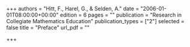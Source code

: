 +++
authors = "Hitt, F., Harel, G., & Selden, A."
date = "2006-01-01T08:00:00+00:00"
edition = 6
pages = ""
publication = "Research in Collegiate Mathematics Education"
publication_types = ["2"]
selected = false
title = "Preface"
url_pdf = ""

+++
